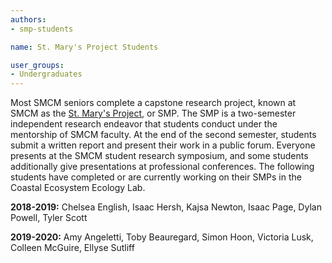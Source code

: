 ```yaml
---
authors:
- smp-students

name: St. Mary's Project Students

user_groups:
- Undergraduates
---
```

Most SMCM seniors complete a capstone research project, known at SMCM as the [St. Mary's Project](http://www.smcm.edu/academics/st-marys-projects/), or SMP. The SMP is a two-semester independent research endeavor that students conduct under the mentorship of SMCM faculty. At the end of the second semester, students submit a written report and present their work in a public forum. Everyone presents at the SMCM student research symposium, and some students additionally give presentations at professional conferences. The following students have completed or are currently working on their SMPs in the Coastal Ecosystem Ecology Lab.  

**2018-2019:** Chelsea English, Isaac Hersh, Kajsa Newton, Isaac Page, Dylan Powell, Tyler Scott   
   
   
**2019-2020:** Amy Angeletti, Toby Beauregard, Simon Hoon, Victoria Lusk, Colleen McGuire, Ellyse Sutliff